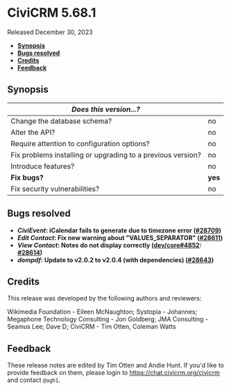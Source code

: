 # CiviCRM 5.68.1

Released December 30, 2023

- **[Synopsis](#synopsis)**
- **[Bugs resolved](#bugs)**
- **[Credits](#credits)**
- **[Feedback](#feedback)**

## <a name="synopsis"></a>Synopsis

| *Does this version...?*                                         |          |
| --------------------------------------------------------------- | -------- |
| Change the database schema?                                     | no       |
| Alter the API?                                                  | no       |
| Require attention to configuration options?                     | no       |
| Fix problems installing or upgrading to a previous version?     | no       |
| Introduce features?                                             | no       |
| **Fix bugs?**                                                   | **yes**  |
| Fix security vulnerabilities?                                   | no       |

## <a name="bugs"></a>Bugs resolved

* **_CiviEvent_: iCalendar fails to generate due to timezone error ([#28709](https://github.com/civicrm/civicrm-core/pull/28709))**
* **_Edit Contact_: Fix new warning about "VALUES_SEPARATOR" ([#28611](https://github.com/civicrm/civicrm-core/pull/28611))**
* **_View Contact_: Notes do not display correctly ([dev/core#4852](https://lab.civicrm.org/dev/core/-/issues/4852): [#28614](https://github.com/civicrm/civicrm-core/pull/28614))**
* **_dompdf_: Update to v2.0.2 to v2.0.4 (with dependencies) ([#28643](https://github.com/civicrm/civicrm-core/pull/28643))**

## <a name="credits"></a>Credits

This release was developed by the following authors and reviewers:

Wikimedia Foundation - Eileen McNaughton; Systopia - Johannes; Megaphone Technology
Consulting - Jon Goldberg; JMA Consulting - Seamus Lee; Dave D; CiviCRM - Tim Otten,
Coleman Watts

## <a name="feedback"></a>Feedback

These release notes are edited by Tim Otten and Andie Hunt.  If you'd like to
provide feedback on them, please login to https://chat.civicrm.org/civicrm and
contact `@agh1`.

